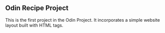 ## Odin Recipe Project
This is the first project in the Odin Project. It incorporates a simple website layout built with HTML tags.